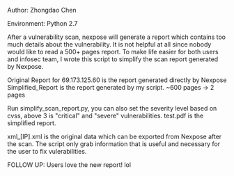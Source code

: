 Author: Zhongdao Chen

Environment: Python 2.7

After a vulnerability scan, nexpose will generate a report which contains too much details about the vulnerability. It is not helpful at all since nobody would like to read a 500+ pages report. To make life easier for both users and infosec team, I wrote this script to simplify the scan report generated by Nexpose.

Original Report for 69.173.125.60 is the report generated directly by Nexpose
Simplified_Report is the report generated by my script.
~600 pages -> 2 pages

Run simplify_scan_report.py, you can also set the severity level based on cvss, above 3 is "critical" and "severe" vulnerabilities. 
test.pdf is the simplified report. 

xml_[IP].xml is the original data which can be exported from Nexpose after the scan.
The script only grab information that is useful and necessary for the user to fix vulerabilities.

FOLLOW UP:
Users love the new report! lol
